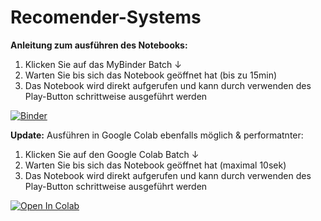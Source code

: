 # Recomender-Systems

**Anleitung zum ausführen des Notebooks:**
1. Klicken Sie auf das MyBinder Batch ↓
2. Warten Sie bis sich das Notebook geöffnet hat (bis zu 15min)
3. Das Notebook wird direkt aufgerufen und kann durch verwenden des Play-Button schrittweise ausgeführt werden

[![Binder](https://mybinder.org/badge_logo.svg)](https://mybinder.org/v2/gh/MichaelFranLu/Recomender-Systems/master?labpath=1-Recommender_Systems.ipynb)

**Update:**
Ausführen in Google Colab ebenfalls möglich & performatnter:
1. Klicken Sie auf den Google Colab Batch ↓
2. Warten Sie bis sich das Notebook geöffnet hat (maximal 10sek)
3. Das Notebook wird direkt aufgerufen und kann durch verwenden des Play-Button schrittweise ausgeführt werden

<a target="_blank" href="https://colab.research.google.com/github/MichaelFranLu/Recomender-Systems/blob/main/1-Recommender_Systems.ipynb">
  <img src="https://colab.research.google.com/assets/colab-badge.svg" alt="Open In Colab"/>
</a>

